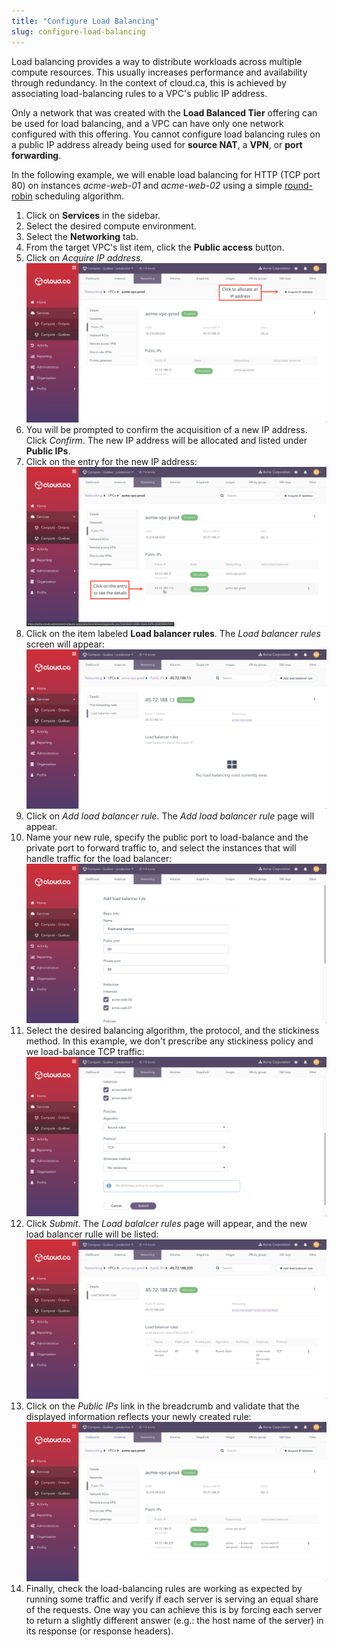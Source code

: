```yaml
---
title: "Configure Load Balancing"
slug: configure-load-balancing
---
```



Load balancing provides a way to distribute workloads across multiple compute resources. This usually increases performance and availability through redundancy. In the context of cloud.ca, this is achieved by associating load-balancing rules to a VPC's public IP address.

Only a network that was created with the **Load Balanced Tier** offering can be used for load balancing, and a VPC can have only one network configured with this offering.  You cannot configure load balancing rules on a public IP address already being used for **source NAT**, a **VPN**, or **port forwarding**.

<!-- Can add here an explanation of the algorithms and stickiness methods provided by CloudStack. -->

In the following example, we will enable load balancing for HTTP (TCP port 80) on instances *acme-web-01* and *acme-web-02* using a simple [round-robin](https://en.wikipedia.org/wiki/Round-robin_scheduling) scheduling algorithm.

1. Click on **Services** in the sidebar.
1. Select the desired compute environment.
1. Select the **Networking** tab.
1. From the target VPC's list item, click the **Public access** button.
1. Click on *Acquire IP address*.
![Acquire IP address](../../assets/cca-load-balancing-1-en.png)
1. You will be prompted to confirm the acquisition of a new IP address.  Click *Confirm*.  The new IP address will be allocated and listed under **Public IPs**.
1. Click on the entry for the new IP address:
![Address acquired](../../assets/cca-load-balancing-2-en.png)
1. Click on the item labeled **Load balancer rules**.  The *Load balancer rules* screen will appear:
![Load balancer rules page](../../assets/cca-load-balancing-3-en.png)
1. Click on *Add load balancer rule*.  The *Add load balancer rule* page will appear.
1. Name your new rule, specify the public port to load-balance and the private port to forward traffic to, and select the instances that will handle traffic for the load balancer:
![Add load balancer rule, basic info](../../assets/cca-load-balancing-4-en.png)
1. Select the desired balancing algorithm, the protocol, and the stickiness method. In this example, we don't prescribe any stickiness policy and we load-balance TCP traffic:
![Add load balancer rule, policies](../../assets/cca-load-balancing-5-en.png)
1. Click *Submit*.  The *Load balalcer rules* page will appear, and the new load balancer rulle will be listed:
![Load balancer rule created](../../assets/cca-load-balancing-6-en.png)
1. Click on the *Public IPs* link in the breadcrumb and validate that the displayed information reflects your newly created rule:
![List of public IP addresses](../../assets/cca-load-balancing-7-en.png)
1. Finally, check the load-balancing rules are working as expected by running some traffic and verify if each server is serving an equal share of the requests. One way you can achieve this is by forcing each server to return a slightly different answer (e.g.: the host name of the server) in its response (or response headers).

